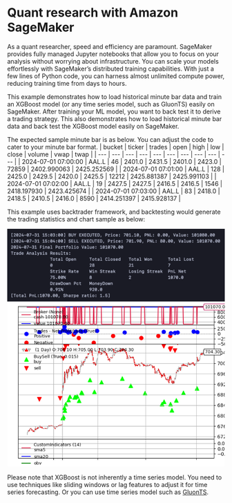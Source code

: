 # Quant research with Amazon SageMaker

As a quant researcher, speed and efficiency are paramount. SageMaker provides fully managed Jupyter notebooks that allow you to focus on your analysis without worrying about infrastructure. You can scale your models effortlessly with SageMaker’s distributed training capabilities. With just a few lines of Python code, you can harness almost unlimited compute power, reducing training time from days to hours.

This example demonstrates how to load historical minute bar data and train an XGBoost model (or any time series model, such as GluonTS) easily on SageMaker. After training your ML model, you want to back test it to derive a trading strategy. This also demonstrates how to load historical minute bar data and back test the XGBoost model easily on SageMaker. 

The expected sample minute bar is as below. You can adjust the code to cater to your minute bar format.
| bucket | ticker | trades | open | high | low | close | volume | vwap | twap |
| --- | --- | --- | --- | --- | --- | --- | --- | --- | --- |
| 2024-07-01 07:00:00 | AAL.L | 46 | 2401.0 | 2431.5 | 2401.0 | 2423.0 | 72859 | 2402.990063 | 2425.252569 |
| 2024-07-01 07:01:00 | AAL.L | 128 | 2425.0 | 2429.5 | 2420.0 | 2425.5 | 12212 | 2425.881387 | 2425.991103 |
| 2024-07-01 07:02:00 | AAL.L | 19 | 2427.5 | 2427.5 | 2416.5 | 2416.5 | 1546 | 2418.197930 | 2423.425674 |
| 2024-07-01 07:03:00 | AAL.L | 83 | 2418.0 | 2418.5 | 2410.5 | 2416.0 | 8590 | 2414.251397 | 2415.928137 |

This example uses backtrader framework, and backtesting would generate the trading statistics and chart sample as below:

![backtesting pnl](docs/bt-result.png)
![backtesting chart](docs/chart-HSBA.L-2024-09-10%2015_37_50.png)

Please note that XGBoost is not inherently a time series model. You need to use techniques like sliding windows or lag features to adjust it for time series forecasting. Or you can use time series model such as [GluonTS](https://ts.gluon.ai/stable/). 